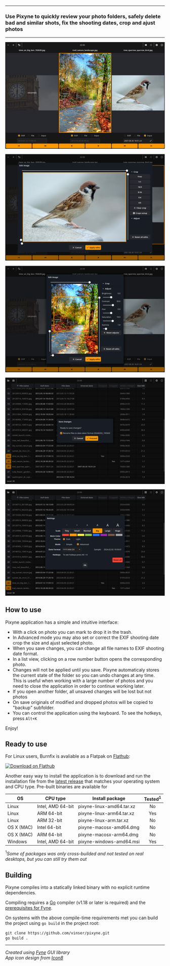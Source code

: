 
---
### Use Pixyne to quickly review your photo folders, safely delete bad and similar shots, fix the shooting dates, crop and ajust photos    

---
![image](pixyneapp1.png)

![image](pixyneapp2.png)

![image](pixyneapp3.png)

![image](pixyneapp4.png)

![image](pixyneapp5.png)

## How to use

Pixyne application has a simple and intuitive interface:   
* With a click on photo you can mark to drop it in the trash.
* In Advanced mode you may also set or correct the EXIF shooting date crop the size and ajust selected photo.
* When you save changes, you can change all file names to EXIF shooting date format.  
* In a list view, clicking on a row number button opens the corresponding photo.  
* Changes will not be applied until you save. Pixyne automaticaly stores the current state of the folder so you can undo changes at any time. This is useful when working with a large number of photos and you need to close the application in order to continue working later.   
* If you open another folder, all unsaved changes will be lost but not photos
* On save originals of modified and dropped photos will be copied to "backup" subfolder.
* You can control the application using the keyboard. To see the hotkeys, press `Alt+K`  

Enjoy!  

## Ready to use

For Linux users, Burnfix is avaliable as a Flatpak on [Flathub](https://flathub.org/apps/io.github.vinser.burnfix):

<a href='https://flathub.org/apps/details/io.github.vinser.pixyne'><img width='150' alt='Download on Flathub' src='https://dl.flathub.org/assets/badges/flathub-badge-en.svg'/></a>

Another easy way to install the application is to download and run the installation file from the [latest release](https://github.com/vinser/pixyne/releases/tag/v1.6.0) that matches your operating system and CPU type. Pre-built binaries are available for  

|OS        |CPU type              |Install package            |Tested<sup>1</sup> |  
|----------|----------------------|---------------------------|:------:|  
|Linux     | Intel, AMD 64-bit    | pixyne-linux-amd64.tar.xz |No      |  
|Linux     | ARM 64-bit           | pixyne-linux-arm64.tar.xz |Yes     |
|Linux     | ARM 32-bit           | pixyne-linux-arm.tar.xz   |No      |
|OS X (MAC)| Intel 64-bit         | pixyne-macosx-amd64.dmg   |No      |  
|OS X (MAC)| ARM 64-bit           | pixyne-macosx-arm64.dmg   |No      |  
|Windows   | Intel, AMD 64-bit    | pixyne-windows-amd64.msi  |Yes     |  

<sup>1</sup>_Some of packages was only cross-builded and not tested on real desktops, but you can still try them out_  

## Building

Pixyne compiles into a statically linked binary with no explicit runtime dependencies. 

Compiling requires a [Go](https://go.dev) compiler (v1.18 or later is required) and the [prerequisites for Fyne](https://developer.fyne.io/started/).

On systems with the above compile-time requirements met you can build the project using `go build` in the project root:
```
git clone https://github.com/vinser/pixyne.git
go build .
```
---
*Created using [Fyne](https://github.com/fyne-io/fyne) GUI library*  
*App icon design from [Icon8](https://icon8.com)*  

